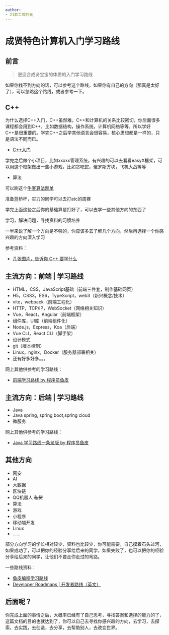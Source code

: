 ```yaml
---
author: 
- 21软工郑钤元
---
```

# 成贤特色计算机入门学习路线

## 前言

> 更适合成贤宝宝的体质的入门学习路线

如果你找不到方向的话，可以参考这个路线，如果你有自己的方向（那真是太好了），可以忽略这个路线，或者参考一下。

## C++

为什么选择C++入门，C++虽然难，C++和计算机的关系比较密切，你后面很多课程都会用到C++，比如数据结构，操作系统，计算机网络等等，所以学好C++是很重要的。学完C++之后学其他语言会很容易，核心思想都是一样的，只是语法不同而已。

- [C++入门](./C/C++入门.md)

学完之后做个小项目，比如xxxxx管理系统，有兴趣的可以去看看easyX框架，可以用这个框架做出一些小游戏，比如贪吃蛇，俄罗斯方块，飞机大战等等

- 算法

可以刷这个[牛客算法题单](../比赛-/牛客算法题单.md)

准备蓝桥杯，实力的同学可以去打atc的周赛

学完上面这些之后你的基础算是打好了，可以去学一些其他方向的东西了

学习，解决问题，寻找资料的习惯培养

一半来说了解一个方向是不够的，你应该多去了解几个方向，然后再选择一个你感兴趣的方向深入学习

参考资料：
- [几张图片，告诉你 C++ 要学什么](https://mp.weixin.qq.com/s/_gqd-THcE-0V7ZZbiTRJpQ)

## 主流方向：前端 | 学习路线
<!-- TODO:介绍前端 -->

- HTML，CSS，JavaScript基础（前端三件套，制作基础网页）
- H5，CSS3，ES6，TypeScript，web3（新兴概念/技术）
- vite，webpack（前端工程化）
- HTTP，TCP/IP，WebSocket（网络相关知识）
- Vue，React，Angular（前端框架）
- 组件库，UI库（前端组件化）
- Node.js，Express，Koa（后端）
- Vue CLI，React CLI（脚手架）
- 设计模式
- git（版本控制）
- Linux，nginx，Docker（服务器部署相关）
- 还有好多好多。。。


网上其他供参考的学习路线：
- [前端学习路线 by 程序员鱼皮](https://gitee.com/liyupi/code-roadmap/blob/main/docs/roadmap/%E5%89%8D%E7%AB%AF%E5%AD%A6%E4%B9%A0%E8%B7%AF%E7%BA%BF.md)
<!-- TODO:增加路线资源 -->

## 主流方向：后端 | 学习路线
<!-- TODO:介绍后端 -->
- Java
- Java spring, spring boot,spring cloud
- 微服务

网上其他供参考的学习路线：
- [Java 学习路线一条龙版 by 程序员鱼皮](https://gitee.com/liyupi/code-roadmap/blob/main/docs/roadmap/Java%E5%AD%A6%E4%B9%A0%E8%B7%AF%E7%BA%BF.md)
<!-- TODO:增加路线资源 -->


## 其他方向

- 网安
- AI
- 大数据
- 区块链
- QQ机器人  ~~私货~~
- 算法
- 游戏
- 小程序
- 移动端开发
- Linux
- ……

部分方向学习的学长相对较少，资料也比较少，你可能需要，自己摸着石头过河，如果成功了，可以把你的经验分享给后来的同学，如果失败了，也可以把你的经验分享给后来的同学，让他们不要走你走过的弯路。

一些路线资料：

- [鱼皮编程学习路线](https://luxian.yupi.icu/#/)
- [Developer Roadmaps | 开发者路线（英文）](https://roadmap.sh/)

## 后面呢？

你完成上面的事情之后，大概率已经有了自己思考，寻找答案和选择的能力的了，这篇文档的目的也就达到了，你可以自己去寻找你感兴趣的方向，去学习，去探索，去实践，去创造，去分享，去帮助别人，去改变世界。